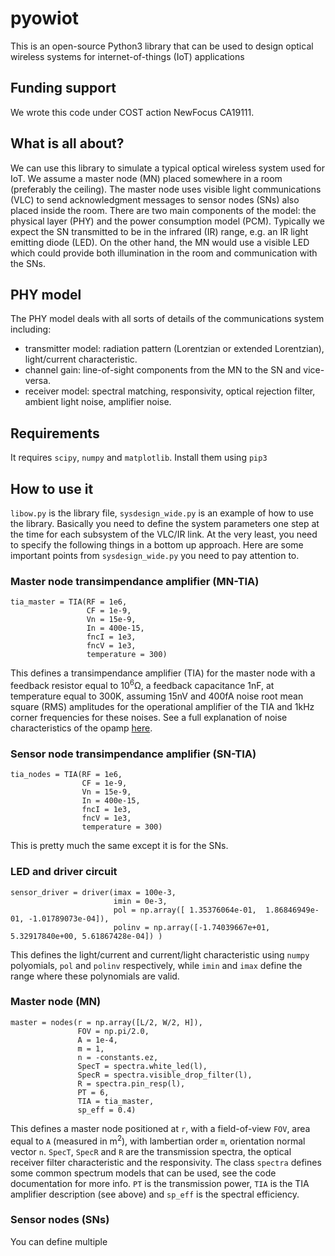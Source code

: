 # pyowiot
This is an open-source Python3 library that can be used to design optical wireless systems for internet-of-things (IoT) applications

## Funding support
We wrote this code under COST action NewFocus CA19111.

## What is all about?
We can use this library to simulate a typical optical wireless system used for IoT. We assume a master node (MN) placed somewhere in a room (preferably the ceiling). The master node uses visible light communications (VLC) to send acknowledgment messages to sensor nodes (SNs) also placed inside the room. There are two main components of the model: the physical layer (PHY) and the power consumption model (PCM). Typically we expect the SN transmitted to be in the infrared (IR) range, e.g. an IR light emitting diode (LED). On the other hand, the MN would use a visible LED which could provide both illumination in the room and communication with the SNs.

## PHY model
The PHY model deals with all sorts of details of the communications system including:
  - transmitter model: radiation pattern (Lorentzian or extended Lorentzian), light/current characteristic.
  - channel gain: line-of-sight components from the MN to the SN and vice-versa.
  - receiver model: spectral matching, responsivity, optical rejection filter, ambient light noise, amplifier noise.

## Requirements
It requires `scipy`, `numpy` and `matplotlib`. Install them using `pip3`

## How to use it
`libow.py` is the library file, `sysdesign_wide.py` is an example of how to use the library. Basically you need to define the system parameters one step at the time for each subsystem of the VLC/IR link. At the very least, you need to specify the following things in a bottom up approach. Here are some important points from `sysdesign_wide.py` you need to pay attention to.

### Master node transimpendance amplifier (MN-TIA)
```
tia_master = TIA(RF = 1e6,
                 CF = 1e-9,
                 Vn = 15e-9,
                 In = 400e-15,
                 fncI = 1e3,
                 fncV = 1e3,
                 temperature = 300)
```
This defines a transimpendance amplifier (TIA) for the master node with a feedback resistor equal to 10<sup>6</sup>Ω, a feedback capacitance 1nF, at temperature equal to 300K, assuming 15nV and 400fA noise root mean square (RMS) amplitudes for the operational amplifier of the TIA and 1kHz corner frequencies for these noises. See a full explanation of noise characteristics of the opamp [here](https://www.ti.com/lit/an/slva043b/slva043b.pdf).

### Sensor node transimpendance amplifier (SN-TIA)
```
tia_nodes = TIA(RF = 1e6,
                CF = 1e-9,
                Vn = 15e-9,
                In = 400e-15,
                fncI = 1e3,
                fncV = 1e3,
                temperature = 300)
```
This is pretty much the same except it is for the SNs.

### LED and driver circuit
```
sensor_driver = driver(imax = 100e-3,
                       imin = 0e-3,
                       pol = np.array([ 1.35376064e-01,  1.86846949e-01, -1.01789073e-04]),
                       polinv = np.array([-1.74039667e+01, 5.32917840e+00, 5.61867428e-04]) )
```
This defines the light/current and current/light characteristic using `numpy` polyomials, `pol` and `polinv` respectively, while `imin` and `imax` define the range where these polynomials are valid.   

### Master node (MN)
```
master = nodes(r = np.array([L/2, W/2, H]),
               FOV = np.pi/2.0,
               A = 1e-4,
               m = 1,
               n = -constants.ez,
               SpecT = spectra.white_led(l),
               SpecR = spectra.visible_drop_filter(l),
               R = spectra.pin_resp(l),
               PT = 6,
               TIA = tia_master,
               sp_eff = 0.4)
```
This defines a master node positioned at `r`, with a field-of-view `FOV`, area equal to `A` (measured in m<sup>2</sup>), with lambertian order `m`, orientation normal vector `n`. `SpecT`, `SpecR` and `R` are the transmission spectra, the optical receiver filter characteristic and the responsivity. The class `spectra` defines some common spectrum models that can be used, see the code documentation for more info. `PT` is the transmission power, `TIA` is the TIA amplifier description (see above) and `sp_eff` is the spectral efficiency.

### Sensor nodes (SNs)
You can define multiple






 

